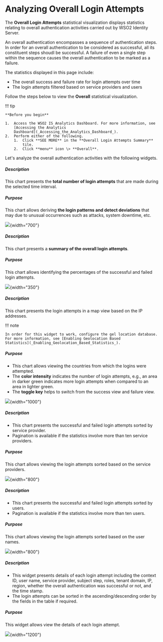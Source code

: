 # Analyzing Overall Login Attempts

The **Overall Login Attempts** statistical visualization displays
statistics relating to overall authentication activities carried out by
WSO2 Identity Server.

An overall authentication encompasses a sequence of authentication
steps. In order for an overall authentication to be considered as
successful, all its constituent steps shoudl be successful. A failure of
even a single step within the sequence causes the overall authentication
to be marked as a failure.

The statistics displayed in this page include:

-   The overall success and failure rate for login attempts over time
-   The login attempts filtered based on service providers and users

Follow the steps below to view the **Overall** statistical
visualization.

!!! tip
    
    **Before you begin**
    
    1.  Access the WSO2 IS Analytics Dashboard. For more information, see
        [Accessing the Analytics
        Dashboard](_Accessing_the_Analytics_Dashboard_).
    2.  Perform either of the following.
        1.  Click **SEE MORE** in the **Overall Login Attempts Summary**
            tile.
        2.  Click **menu** icon \> **Overall**.
    

Let's analyze the overall authentication activities with the following
widgets.

##### **Description**

This chart presents the **total number of login attempts** that are made
during the selected time interval.

##### **Purpose**

This chart allows deriving **the login patterns and detect deviations**
that may due to unusual occurrences such as attacks, system downtime,
etc.

![](attachments/103329291/103329299.png){width="700"}

  

  

##### Description

This chart presents a **summary of the overall login attempts**.

##### Purpose

This chart allows identifying the percentages of the successful and
failed login attempts.

![](attachments/103329291/103329302.png){width="350"}

##### Description

This chart presents the login attempts in a map view based on the IP
addresses.

  

!!! note
    
    In order for this widget to work, configure the gel location database.
    For more information, see [Enabling Geolocation Based
    Statistics](_Enabling_Geolocation_Based_Statistics_).
    

##### Purpose

-   This chart allows viewing the countries from which the logins were
    attempted.
-   The **color intensity** indicates the number of login attempts,
    e.g., an area in darker green indicates more login attempts when
    compared to an area in lighter green.
-   The **toggle key** helps to switch from the success view and failure
    view.

![](attachments/103329291/103329292.png){width="1000"}

##### Description

-   This chart presents the successful and failed login attempts sorted
    by service provider.
-   Pagination is available if the statistics involve more than ten
    service providers.

##### Purpose

This chart allows viewing the login attempts sorted based on the service
providers.

![](attachments/103329291/103329297.png){width="800"}

  

  

##### Description

-   This chart presents the successful and failed login attempts sorted
    by users.
-   Pagination is available if the statistics involve more than ten
    users.

##### Purpose

This chart allows viewing the login attempts sorted based on the user
names.

![](attachments/103329291/103329296.png){width="800"}

  

  

##### Description

-   This widget presents details of each login attempt including the
    context ID, user name, service provider, subject step, roles, tenant
    domain, IP, region, whether the overall authentication was
    successful or not, and the time stamp.
-   The login attempts can be sorted in the ascending/descending order
    by the fields in the table if required.

##### Purpose

This widget allows view the details of each login attempt.

  
![](attachments/103329291/103329294.png){width="1200"}
